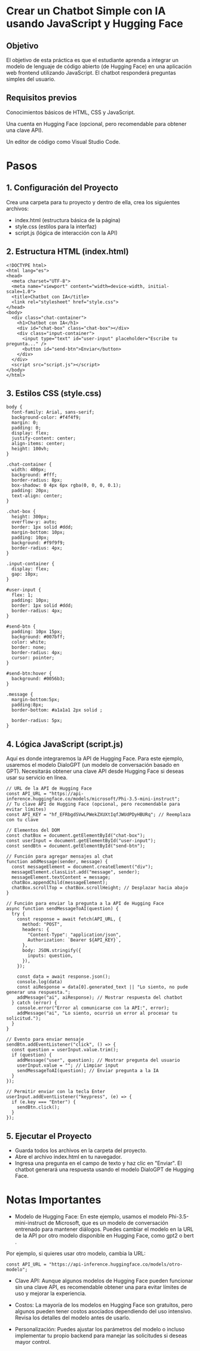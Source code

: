 
# Crear un Chatbot Simple con IA usando JavaScript y Hugging Face

## Objetivo

El objetivo de esta práctica es que el estudiante aprenda a integrar un modelo de lenguaje de código abierto (de Hugging Face) en una aplicación web frontend utilizando JavaScript. El chatbot responderá preguntas simples del usuario.

## Requisitos previos

Conocimientos básicos de HTML, CSS y JavaScript.

Una cuenta en Hugging Face (opcional, pero recomendable para obtener una clave API).

Un editor de código como Visual Studio Code.

# Pasos 

## 1. Configuración del Proyecto

Crea una carpeta para tu proyecto y dentro de ella, crea los siguientes archivos:

- index.html (estructura básica de la página)
- style.css (estilos para la interfaz)
- script.js (lógica de interacción con la API)

## 2. Estructura HTML (index.html)

```
<!DOCTYPE html>
<html lang="es">
<head>
  <meta charset="UTF-8">
  <meta name="viewport" content="width=device-width, initial-scale=1.0">
  <title>Chatbot con IA</title>
  <link rel="stylesheet" href="style.css">
</head>
<body>
  <div class="chat-container">
    <h1>Chatbot con IA</h1>
    <div id="chat-box" class="chat-box"></div>
    <div class="input-container">
      <input type="text" id="user-input" placeholder="Escribe tu pregunta..." />
      <button id="send-btn">Enviar</button>
    </div>
  </div>
  <script src="script.js"></script>
</body>
</html>
```

## 3. Estilos CSS (style.css)

```
body {
  font-family: Arial, sans-serif;
  background-color: #f4f4f9;
  margin: 0;
  padding: 0;
  display: flex;
  justify-content: center;
  align-items: center;
  height: 100vh;
}

.chat-container {
  width: 400px;
  background: #fff;
  border-radius: 8px;
  box-shadow: 0 4px 6px rgba(0, 0, 0, 0.1);
  padding: 20px;
  text-align: center;
}

.chat-box {
  height: 300px;
  overflow-y: auto;
  border: 1px solid #ddd;
  margin-bottom: 10px;
  padding: 10px;
  background: #f9f9f9;
  border-radius: 4px;
}

.input-container {
  display: flex;
  gap: 10px;
}

#user-input {
  flex: 1;
  padding: 10px;
  border: 1px solid #ddd;
  border-radius: 4px;
}

#send-btn {
  padding: 10px 15px;
  background: #007bff;
  color: white;
  border: none;
  border-radius: 4px;
  cursor: pointer;
}

#send-btn:hover {
  background: #0056b3;
}

.message {
  margin-bottom:5px;
  padding:8px;
  border-bottom: #a1a1a1 2px solid ;
  
  border-radius: 5px;
}
```

## 4. Lógica JavaScript (script.js)

Aquí es donde integraremos la API de Hugging Face. Para este ejemplo, usaremos el modelo DialoGPT (un modelo de conversación basado en GPT). Necesitarás obtener una clave API desde Hugging Face si deseas usar su servicio en línea.

```
// URL de la API de Hugging Face
const API_URL = "https://api-inference.huggingface.co/models/microsoft/Phi-3.5-mini-instruct";
// Tu clave API de Hugging Face (opcional, pero recomendable para evitar límites)
const API_KEY = "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"; // Reemplaza con tu clave

// Elementos del DOM
const chatBox = document.getElementById("chat-box");
const userInput = document.getElementById("user-input");
const sendBtn = document.getElementById("send-btn");

// Función para agregar mensajes al chat
function addMessage(sender, message) {
  const messageElement = document.createElement("div");
  messageElement.classList.add("message", sender);
  messageElement.textContent = message;
  chatBox.appendChild(messageElement);
  chatBox.scrollTop = chatBox.scrollHeight; // Desplazar hacia abajo
}

// Función para enviar la pregunta a la API de Hugging Face
async function sendMessageToAI(question) {
  try {
    const response = await fetch(API_URL, {
      method: "POST",
      headers: {
        "Content-Type": "application/json",
        Authorization: `Bearer ${API_KEY}`,
      },
      body: JSON.stringify({
        inputs: question,
      }),
    });

    const data = await response.json();
    console.log(data)
    const aiResponse = data[0].generated_text || "Lo siento, no pude generar una respuesta.";
    addMessage("ai", aiResponse); // Mostrar respuesta del chatbot
  } catch (error) {
    console.error("Error al comunicarse con la API:", error);
    addMessage("ai", "Lo siento, ocurrió un error al procesar tu solicitud.");
  }
}

// Evento para enviar mensaje
sendBtn.addEventListener("click", () => {
  const question = userInput.value.trim();
  if (question) {
    addMessage("user", question); // Mostrar pregunta del usuario
    userInput.value = ""; // Limpiar input
    sendMessageToAI(question); // Enviar pregunta a la IA
  }
});

// Permitir enviar con la tecla Enter
userInput.addEventListener("keypress", (e) => {
  if (e.key === "Enter") {
    sendBtn.click();
  }
});
```

## 5. Ejecutar el Proyecto

- Guarda todos los archivos en la carpeta del proyecto.
- Abre el archivo index.html en tu navegador.
- Ingresa una pregunta en el campo de texto y haz clic en "Enviar". El chatbot generará una respuesta usando el modelo DialoGPT de Hugging Face.

# Notas Importantes

- Modelo de Hugging Face: En este ejemplo, usamos el modelo Phi-3.5-mini-instruct de Microsoft, que es un modelo de conversación entrenado para mantener diálogos. Puedes cambiar el modelo en la URL de la API por otro modelo disponible en Hugging Face, como gpt2 o bert .

Por ejemplo, si quieres usar otro modelo, cambia la URL:

```
const API_URL = "https://api-inference.huggingface.co/models/otro-modelo";
```

- Clave API: Aunque algunos modelos de Hugging Face pueden funcionar sin una clave API, es recomendable obtener una para evitar límites de uso y mejorar la experiencia.

- Costos: La mayoría de los modelos en Hugging Face son gratuitos, pero algunos pueden tener costos asociados dependiendo del uso intensivo. Revisa los detalles del modelo antes de usarlo.

- Personalización: Puedes ajustar los parámetros del modelo o incluso implementar tu propio backend para manejar las solicitudes si deseas mayor control.
